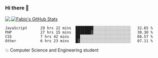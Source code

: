 ### Hi there 👋
<a href="https://github.com/fabiovincenzi/fabiovincenzi">
  <img align="center" src="https://github-readme-stats.vercel.app/api/top-langs/?username=fabiovincenzi&title_color=ffffff&text_color=c9cacc&icon_color=2bbc8a&bg_color=1d1f21&langs_count=3" />
</a>
<a href="https://github.com/fabiovincenzi/fabiovincenzi">
  <img align="center" src="https://github-readme-stats.vercel.app/api?username=fabiovincenzi&show_icons=true&line_height=27&count_private=true&title_color=ffffff&text_color=c9cacc&icon_color=2bbc8a&bg_color=1d1f21" alt="Fabio's GitHub Stats" />
</a>
<!--START_SECTION:waka-->

```text
JavaScript      29 hrs 22 mins  ████████░░░░░░░░░░░░░░░░░   32.65 %
PHP             27 hrs 15 mins  ███████▓░░░░░░░░░░░░░░░░░   30.30 %
CSS             7 hrs 42 mins   ██░░░░░░░░░░░░░░░░░░░░░░░   08.57 %
Other           6 hrs 23 mins   █▓░░░░░░░░░░░░░░░░░░░░░░░   07.11 %
```

<!--END_SECTION:waka-->

:boom: Computer Science and Engineering student
